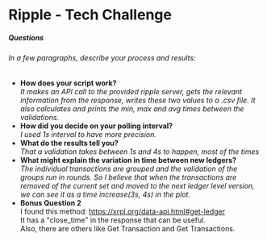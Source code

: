 # Ripple - Tech Challenge

##### Questions
###### In a few paragraphs, describe your process and results:
- **How does your script work?**  
_It makes an API call to the provided ripple server, gets the  relevant information from the response, writes these two values to a .csv file. It also calculates and prints the min, max and avg times between the validations._
- **How did you decide on your polling interval?**  
_I used 1s interval to have more precision._
- **What do the results tell you?**  
_That a validation takes between 1s and 4s to happen, most of the times_
- **What might explain the variation in time between new ledgers?**  
_The individual transactions are grouped and the validation of the groups run in rounds. So I believe that when the transactions are removed of the current set and moved to the next ledger level version, we can see it as a time increase(3s, 4s) in the plot._
- **Bonus Question 2**  
I found this method: https://xrpl.org/data-api.html#get-ledger  
It has a "close_time" in the response that can be useful.  
Also, there are others like Get Transaction and Get Transactions.
